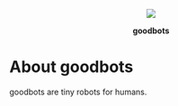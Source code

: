 <p align="center"><img src="http://goodbots.asdtechltd.com/images/goodbots/ms-icon-144x144.png"></p>
<p align="center"><strong>goodbots</strong></p>

# About goodbots
goodbots are tiny robots for humans.
